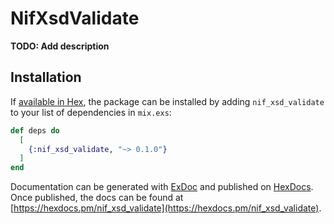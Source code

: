 # NifXsdValidate

**TODO: Add description**

## Installation

If [available in Hex](https://hex.pm/docs/publish), the package can be installed
by adding `nif_xsd_validate` to your list of dependencies in `mix.exs`:

```elixir
def deps do
  [
    {:nif_xsd_validate, "~> 0.1.0"}
  ]
end
```

Documentation can be generated with [ExDoc](https://github.com/elixir-lang/ex_doc)
and published on [HexDocs](https://hexdocs.pm). Once published, the docs can
be found at [https://hexdocs.pm/nif_xsd_validate](https://hexdocs.pm/nif_xsd_validate).

